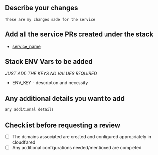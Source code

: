 ## Describe your changes
```
These are my changes made for the service
```

## Add all the service PRs created under the stack

- [service_name](#link)

## Stack ENV Vars to be added

_JUST ADD THE KEYS NO VALUES REQUIRED_

- ENV_KEY - description and necessity

## Any additional details you want to add
```markdown
any additional details
```

## Checklist before requesting a review
- [ ] The domains associated are created and configured appropriately in cloudflared
- [ ] Any additional configurations needed/mentioned are completed
